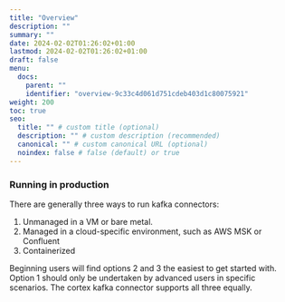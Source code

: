 ```yaml
---
title: "Overview"
description: ""
summary: ""
date: 2024-02-02T01:26:02+01:00
lastmod: 2024-02-02T01:26:02+01:00
draft: false
menu:
  docs:
    parent: ""
    identifier: "overview-9c33c4d061d751cdeb403d1c80075921"
weight: 200
toc: true
seo:
  title: "" # custom title (optional)
  description: "" # custom description (recommended)
  canonical: "" # custom canonical URL (optional)
  noindex: false # false (default) or true
---
```


### Running in production

There are generally three ways to run kafka connectors:

1. Unmanaged in a VM or bare metal.
2. Managed in a cloud-specific environment, such as AWS MSK or Confluent
3. Containerized

Beginning users will find options 2 and 3 the easiest to get started with. Option 1 should only be undertaken by advanced users in specific scenarios. The cortex kafka connector supports all three equally.
